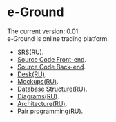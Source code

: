 # e-Ground
The current version: 0.01. </br>
e-Ground is online trading platform. </br>
- [SRS(RU)](https://github.com/steppbol/Internet-Site-2019/blob/master/Documentation/SRS(RU).md).
- [Source Code Front-end](https://github.com/steppbol/e-Ground/tree/dev).
- [Source Code Back-end](https://github.com/steppbol/e-Ground/tree/dev-backend).
- [Desk(RU)](https://trello.com/b/WMbNUcEG/e-ground).
- [Mockups(RU)](https://github.com/steppbol/e-Ground/tree/master/Documentation/Mockups/Readme.md).
- [Database Structure(RU)](https://github.com/steppbol/e-Ground/blob/master/Documentation/Database%20Structure/Readme.md).
- [Diagrams(RU)](https://github.com/steppbol/e-Ground/blob/master/Documentation/Diagrams/Readme.md).
- [Architecture(RU)](https://github.com/steppbol/e-Ground/blob/master/Documentation/Architecture.md).
- [Pair programming(RU)](https://github.com/steppbol/e-Ground/blob/master/Documentation/PairProgramming.md).
